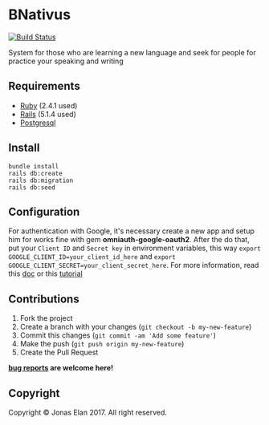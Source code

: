 # BNativus

[![Build Status](https://travis-ci.org/jonaselan/BNativus.svg?branch=master)](https://travis-ci.org/jonaselan/BNativus)

System for those who are learning a new language and seek for people for practice your speaking and writing

## Requirements

* [Ruby](https://www.ruby-lang.org) (2.4.1 used)
* [Rails](http://rubyonrails.org/)  (5.1.4 used)
* [Postgresql](https://www.postgresql.org/)

## Install

```
bundle install
rails db:create
rails db:migration
rails db:seed
```

## Configuration

For authentication with Google, it's necessary create a new app and setup him for works fine with gem **omniauth-google-oauth2**. After the do that, put your `Client ID` and `Secret key` in environment variables, this way `export GOOGLE_CLIENT_ID=your_client_id_here` and `export GOOGLE_CLIENT_SECRET=your_client_secret_here`. For more information, read this [doc](https://github.com/zquestz/omniauth-google-oauth2) or this [tutorial](https://www.interexchange.org/articles/engineering/lets-devise-google-oauth-login/#setting-everything-up)

## Contributions

1. Fork the project
2. Create a branch with your changes (`git checkout -b my-new-feature`)
3. Commit this changes (`git commit -am 'Add some feature'`)
4. Make the push (`git push origin my-new-feature`)
5. Create the Pull Request

**[bug reports](https://github.com/jonaselan/bnativus/issues) are welcome here!**
<!-- **Tested code only Apenas código testado será aceito** -->

## Copyright

Copyright © Jonas Elan 2017. All right reserved.
